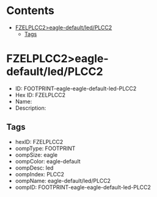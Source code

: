 



Contents
========

* [FZELPLCC2>eagle-default/led/PLCC2](#fzelplcc2eagle-defaultledplcc2)
	* [Tags](#tags)

# FZELPLCC2>eagle-default/led/PLCC2

- ID: FOOTPRINT-eagle-eagle-default-led-PLCC2
- Hex ID: FZELPLCC2
- Name: 
- Description: 

## Tags

- hexID: FZELPLCC2
- oompType: FOOTPRINT
- oompSize: eagle
- oompColor: eagle-default
- oompDesc: led
- oompIndex: PLCC2
- oompName: eagle-default/led/PLCC2
- oompID: FOOTPRINT-eagle-eagle-default-led-PLCC2
